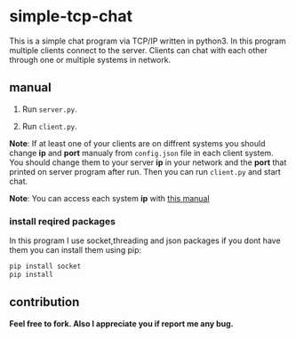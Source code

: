 # simple-tcp-chat
This is a simple chat program via TCP/IP written in python3.
In this program multiple clients connect to the server. Clients can chat with each other through one or multiple systems in network.

## manual
1) Run `server.py`.

2) Run `client.py`.

**Note**: If at least one of your clients are on diffrent systems you should change **ip** and **port** manualy from `config.json` file in each client system.
You should change them to your server **ip** in your network and the **port** that printed on server program after run.
Then you can run `client.py` and start chat.


**Note**: You can access each system **ip** with [this manual](https://www.dnsstuff.com/scan-network-for-device-ip-address)

### install reqired packages
In this program I use socket,threading and json packages if you dont have them you can install them using pip:

```bash
pip install socket
pip install
```

## contribution

**Feel free to fork. Also I appreciate you if report me any bug.**
